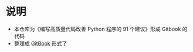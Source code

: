 # 说明
* 本仓库为《编写高质量代码改善 Python 程序的 91 个建议》形成 Gitbook 的代码
* 整理成 [GitBook](https://l1nwatch.gitbooks.io/writing_solid_python_code_gitbook/content/) 形式了
